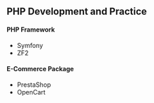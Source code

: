 ## PHP Development and Practice

#### PHP Framework
- Symfony
- ZF2

#### E-Commerce Package
- PrestaShop
- OpenCart


